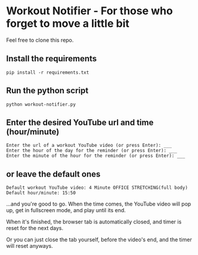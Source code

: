 # Workout Notifier - For those who forget to move a little bit

Feel free to clone this repo. 

## Install the requirements
```
pip install -r requirements.txt
```

## Run the python script
```
python workout-notifier.py
```

## Enter the desired YouTube url and time (hour/minute)
```
Enter the url of a workout YouTube video (or press Enter): ___
Enter the hour of the day for the reminder (or press Enter): ___
Enter the minute of the hour for the reminder (or press Enter): ___
```

## or leave the default ones
```
Default workout YouTube video: 4 Minute OFFICE STRETCHING(full body)
Default hour/minute: 15:50
```

...and you're good to go. When the time comes, the YouTube video will pop up, get in fullscreen mode, and play until its end.

When it's finished, the browser tab is automatically closed, and timer is reset for the next days.

Or you can just close the tab yourself, before the video's end, and the timer will reset anyways.
